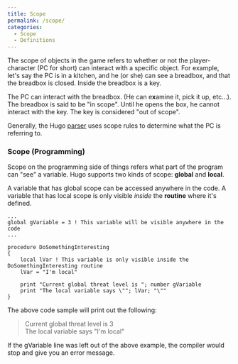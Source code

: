 ```yaml
---
title: Scope
permalink: /scope/
categories: 
  - Scope
  - Definitions
---
```


The scope of objects in the game refers to whether or not the
player-character (PC for short) can interact with a specific object. For
example, let's say the PC is in a kitchen, and he (or she) can see a
breadbox, and that the breadbox is closed. Inside the breadbox is a key.

The PC can interact with the breadbox. (He can e**x**amine it, pick it
up, etc...). The breadbox is said to be "in scope". Until he opens the
box, he cannot interact with the key. The key is considered "out of
scope".

Generally, the Hugo [parser](categories/#parsing) uses scope rules to
determine what the PC is referring to.

### Scope (Programming)

Scope on the programming side of things refers what part of the program
can "see" a variable. Hugo supports two kinds of scope: **global** and
**local**.

A variable that has global scope can be accessed anywhere in the code. A
variable that has local scope is only visible *inside* the **routine**
where it's defined.

    ...
    global gVariable = 3 ! This variable will be visible anywhere in the code
    ...

    procedure DoSomethingInteresting
    {
        local lVar ! This variable is only visible inside the DoSomethingInteresting routine
        lVar = "I'm local"

        print "Current global threat level is "; number gVariable
        print "The local variable says \""; lVar; "\""
    }

The above code sample will print out the following:

>Current global threat level is 3  
>The local variable says "I'm local"

If the gVariable line was left out of the above example, the compiler
would stop and give you an error message.
